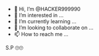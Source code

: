 - 👋 Hi, I’m @HACKER999990
- 👀 I’m interested in ...
- 🌱 I’m currently learning ...
- 💞️ I’m looking to collaborate on ...
- 📫 How to reach me ...

<!---
HACKER999990/HACKER999990 is a ✨ special ✨ repository because its `README.md` (this file) appears on your GitHub profile.
You can click the Preview link to take a look at your changes.
--->S.P 🙄🙄
